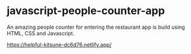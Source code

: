 # javascript-people-counter-app
An amazing people counter for entering the restaurant app is build using HTML, CSS and Javascript.

https://helpful-kitsune-dc6d76.netlify.app/
